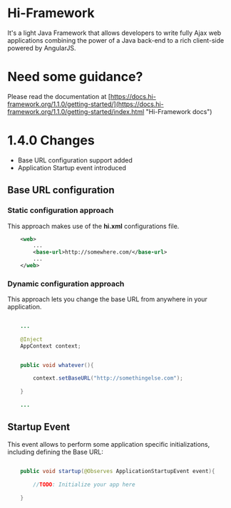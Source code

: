 # Hi-Framework
It's a light Java Framework that allows developers to write fully Ajax web applications combining the power of a Java back-end to a rich client-side powered by AngularJS.


# Need some guidance?
Please read the documentation at [https://docs.hi-framework.org/1.1.0/getting-started/](https://docs.hi-framework.org/1.1.0/getting-started/index.html "Hi-Framework docs")

# 1.4.0 Changes
* Base URL configuration support added
* Application Startup event introduced

## Base URL configuration
### Static configuration approach 
This approach makes use of the __hi.xml__ configurations file.
```xml
    <web>
        ...
        <base-url>http://somewhere.com/</base-url>
        ...
    </web>
```

### Dynamic configuration approach
This approach lets you change the base URL from anywhere in your application.

```java

    ...
    
    @Inject
    AppContext context;


    public void whatever(){
        
        context.setBaseURL("http://somethingelse.com");
        
    }
    
    ...

```

## Startup Event
This event allows to perform some application specific initializations, including defining the Base URL:

```java
    
    public void startup(@Observes ApplicationStartupEvent event){
   
        //TODO: Initialize your app here
   
    }

```